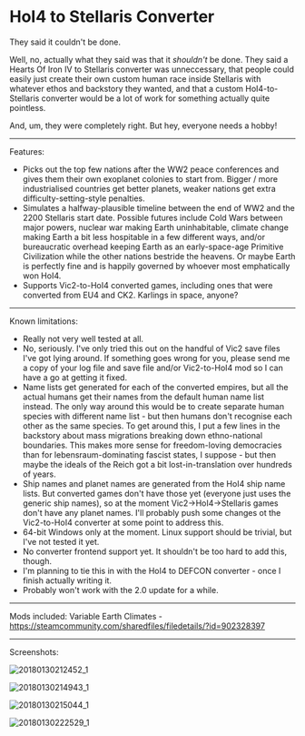 # HoI4 to Stellaris Converter

They said it couldn't be done.

Well, no, actually what they said was that it *shouldn't* be done. They said a Hearts Of Iron IV to Stellaris converter was unneccessary, that people could easily just create their own custom human race inside Stellaris with whatever ethos and backstory they wanted, and that a custom HoI4-to-Stellaris converter would be a lot of work for something actually quite pointless.

And, um, they were completely right. But hey, everyone needs a hobby!

---

Features:

- Picks out the top few nations after the WW2 peace conferences and gives them their own exoplanet colonies to start from. Bigger / more industrialised countries get better planets, weaker nations get extra difficulty-setting-style penalties.
- Simulates a halfway-plausible timeline between the end of WW2 and the 2200 Stellaris start date. Possible futures include Cold Wars between major powers, nuclear war making Earth uninhabitable, climate change making Earth a bit less hospitable in a few different ways, and/or bureaucratic overhead keeping Earth as an early-space-age Primitive Civilization while the other nations bestride the heavens. Or maybe Earth is perfectly fine and is happily governed by whoever most emphatically won HoI4.
- Supports Vic2-to-HoI4 converted games, including ones that were converted from EU4 and CK2. Karlings in space, anyone?

---

Known limitations:

- Really not very well tested at all.
- No, seriously. I've only tried this out on the handful of Vic2 save files I've got lying around. If something goes wrong for you, please send me a copy of your log file and save file and/or Vic2-to-HoI4 mod so I can have a go at getting it fixed.
- Name lists get generated for each of the converted empires, but all the actual humans get their names from the default human name list instead. The only way around this would be to create separate human species with different name list - but then humans don't recognise each other as the same species. To get around this, I put a few lines in the backstory about mass migrations breaking down ethno-national boundaries. This makes more sense for freedom-loving democracies than for lebensraum-dominating fascist states, I suppose - but then maybe the ideals of the Reich got a bit lost-in-translation over hundreds of years.
- Ship names and planet names are generated from the HoI4 ship name lists. But converted games don't have those yet (everyone just uses the generic ship names), so at the moment Vic2->HoI4->Stellaris games don't have any planet names. I'll probably push some changes ot the Vic2-to-HoI4 converter at some point to address this.
- 64-bit Windows only at the moment. Linux support should be trivial, but I've not tested it yet.
- No converter frontend support yet. It shouldn't be too hard to add this, though.
- I'm planning to tie this in with the HoI4 to DEFCON converter - once I finish actually writing it.
- Probably won't work with the 2.0 update for a while.

---

Mods included:
Variable Earth Climates - https://steamcommunity.com/sharedfiles/filedetails/?id=902328397

---

Screenshots:

![20180130212452_1](https://user-images.githubusercontent.com/1518001/35595026-35cfa166-060d-11e8-9c6f-cc2eb53fe532.jpg)

![20180130214943_1](https://user-images.githubusercontent.com/1518001/35595031-38f7f0fa-060d-11e8-83b3-7a82631109df.jpg)

![20180130215044_1](https://user-images.githubusercontent.com/1518001/35595036-3aed1a7a-060d-11e8-97f1-33ecfc179b50.jpg)

![20180130222529_1](https://user-images.githubusercontent.com/1518001/35595038-3cbbe6ba-060d-11e8-94b3-b33151dca15b.jpg)
